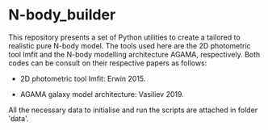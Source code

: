 # N-body_builder
This repository presents a set of Python utilities to create a tailored to realistic pure N-body model. The tools used here are the 2D photometric tool Imfit and the N-body modelling architecture AGAMA, respectively. Both codes can be consult on their respective papers as follows:

- 2D photometric tool Imfit: Erwin 2015.

- AGAMA galaxy model architecture: Vasiliev 2019.

All the necessary data to initialise and run the scripts are attached in folder 'data'.
